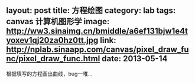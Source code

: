 layout: post
title: 方程绘图
category: lab
tags: canvas 计算机图形学
image: http://ww3.sinaimg.cn/bmiddle/a6ef131bjw1e4tyoxev1qj20za0hz0tt.jpg
link: http://nplab.sinaapp.com/canvas/pixel_draw_func/pixel_draw_func.html
date: 2013-05-14
---
根据填写的方程画出曲线，bug一堆...
